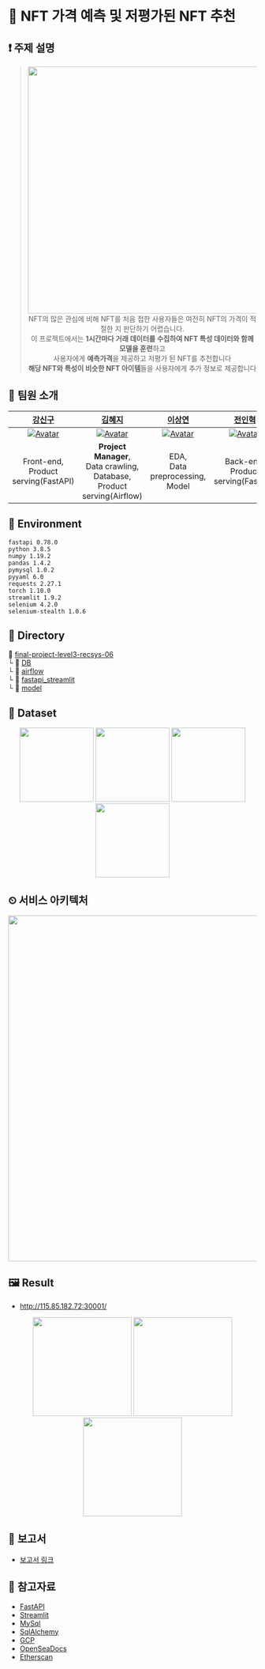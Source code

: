  

# 💜 NFT 가격 예측 및 저평가된 NFT 추천
## ❗ 주제 설명
> <p align="center">
> <img src="https://user-images.githubusercontent.com/58590260/172523159-8ae4c1c3-0b85-450b-93a3-9823813ee151.png" width=500><br>
> NFT의 많은 관심에 비해 NFT를 처음 접한 사용자들은 여전히 NFT의 가격이 적절한 지 판단하기 어렵습니다.<br>
 > 이 프로젝트에서는 <b>1시간마다 거래 데이터를 수집하여 NFT 특성 데이터와 함께 모델을 훈련</b>하고<br>
> 사용자에게 <b>예측가격</b>을 제공하고 저평가 된 NFT를 추천합니다 <br>
> <b>해당 NFT와 특성이 비슷한 NFT 아이템</b>들을 사용자에게 추가 정보로 제공합니다</p>


## 👋 팀원 소개
|[강신구](https://github.com/Kang-singu)|[김혜지](https://github.com/h-y-e-j-i)|[이상연](https://github.com/qwedsazxc456)|[전인혁](https://github.com/inhyeokJeon)|
| :-------------------------------------------------------------------------------------------------------------------------------------------------------: | :-----------------------------------------------------------------------------------------------------: | :---------------------------------------------------------------------------------------------------------------------------------------------------: | :----------------------------------------------------------------------------------------------------------------------------------------------------: |
|  [![Avatar](https://user-images.githubusercontent.com/58590260/163955612-1e3c1752-9c68-4cb1-af8f-c99b99625750.jpg)](https://github.com/Kang-singu) | [![Avatar](https://user-images.githubusercontent.com/58590260/163910721-c067c68a-9612-4e70-a464-a4bb84eea97e.jpg)](https://github.com/h-y-e-j-i) | [![Avatar](https://user-images.githubusercontent.com/58590260/163955925-f5609908-6984-412f-8df6-ae490517ddf4.jpg)](https://github.com/qwedsazxc456) | [![Avatar](https://user-images.githubusercontent.com/58590260/163956020-891ce159-3233-469d-a83c-4c0926ec438a.jpg)](https://github.com/inhyeokJeon) |
| Front-end,<br>Product serving(FastAPI) | **Project Manager**, <br> Data crawling, <br> Database, <br> Product serving(Airflow) | EDA,<br>Data preprocessing,<br>Model | Back-end,<br>Product serving(FastAPI) |


## 🔨 Environment
```
fastapi 0.78.0
python 3.8.5
numpy 1.19.2
pandas 1.4.2
pymysql 1.0.2
pyyaml 6.0
requests 2.27.1
torch 1.10.0
streamlit 1.9.2
selenium 4.2.0
selenium-stealth 1.0.6
```

## 📁 Directory
📁 [final-project-level3-recsys-06](https://github.com/boostcampaitech3/final-project-level3-recsys-06)\
└  📁 [DB](https://github.com/boostcampaitech3/final-project-level3-recsys-06/tree/main/DB)\
└  📁 [airflow](https://github.com/boostcampaitech3/final-project-level3-recsys-06/tree/main/airflow)\
└  📁 [fastapi_streamlit](https://github.com/boostcampaitech3/final-project-level3-recsys-06/tree/main/fastapi_streamlit)\
└  📁 [model](https://github.com/boostcampaitech3/final-project-level3-recsys-06/tree/main/model)

## 📎 Dataset
<p align="center"><img src="https://user-images.githubusercontent.com/58590260/172515236-ec10bba1-3d09-43c0-b1ee-176778970982.png" height=150> <img src="https://user-images.githubusercontent.com/58590260/172515244-88881601-a6bb-4b2d-a617-0d668dbaa561.png" height=150> <img src="https://user-images.githubusercontent.com/58590260/172522395-7e8d984f-5c46-40da-a069-9ca7bd8ddb3e.png" height=150> <img src="https://user-images.githubusercontent.com/58590260/172522513-a31958df-77c4-40f4-87ce-5792643bd068.png" height=150>

</p>

## ⏲ 서비스 아키텍처
<p align="center"><img src="https://user-images.githubusercontent.com/58590260/172595659-347ac2ff-1344-4145-9d66-fcf12b6a3948.png" width=700></p>

## 🖼️ Result
- http://115.85.182.72:30001/
<p align="center"> <img src="https://user-images.githubusercontent.com/58590260/172598430-afe65f8e-2d2f-4c74-ae5e-9ada22a4fb08.png" height=200> <img src="https://user-images.githubusercontent.com/58590260/172597608-7d726934-4c24-493d-9e3c-f3d96078c31a.png" height=200> <img src="https://user-images.githubusercontent.com/58590260/172597676-e7eeb004-4cdf-45ff-bf08-5f417a81a8e8.png" height=200> </p>


## 📒 보고서
* [보고서 링크](https://thundering-astronomy-d23.notion.site/RecSys-06-Final-Project-NFT-d625dd6c789b42dea169c80c350f3454)

## 📜 참고자료
* [FastAPI](https://fastapi.tiangolo.com/)
* [Streamlit](https://streamlit.io/)
* [MySql](https://www.mysql.com/)
* [SqlAlchemy](https://www.sqlalchemy.org/)
* [GCP](https://cloud.google.com/)
* [OpenSeaDocs](https://docs.opensea.io/reference/api-overview)
* [Etherscan](https://etherscan.io/)
